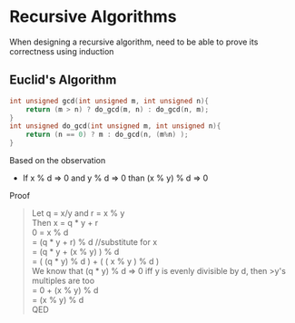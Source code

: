 # Recursive Algorithms

When designing a recursive algorithm, need to be able to prove its correctness using induction

## Euclid's Algorithm

```c++
int unsigned gcd(int unsigned m, int unsigned n){
    return (m > n) ? do_gcd(m, n) : do_gcd(n, m);
}
int unsigned do_gcd(int unsigned m, int unsigned n){
    return (n == 0) ? m : do_gcd(n, (m%n) );
}
```

Based on the observation 
* If x % d => 0 and y % d => 0 than (x % y) % d => 0

Proof

>Let q = x/y and r = x % y  
>Then x = q * y + r  
>0 = x % d  
>= (q * y + r) % d //substitute for x  
>= (q * y + (x % y) ) % d  
>= ( (q * y) % d ) + ( ( x % y ) % d )  
>We know that (q * y) % d => 0 iff y is evenly divisible by d, then >y's multiples are too  
>= 0 + (x % y) % d  
>= (x % y) % d  
>QED  
